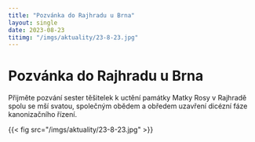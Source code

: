 ```yaml
---
title: "Pozvánka do Rajhradu u Brna"
layout: single
date: 2023-08-23
titimg: "/imgs/aktuality/23-8-23.jpg"
---
```

# Pozvánka do Rajhradu u Brna
Přijměte pozvání sester těšitelek k uctění památky Matky Rosy v Rajhradě spolu se mší svatou, společným obědem a obředem uzavření dicézní fáze kanonizačního řízení.

{{< fig src="/imgs/aktuality/23-8-23.jpg" >}}